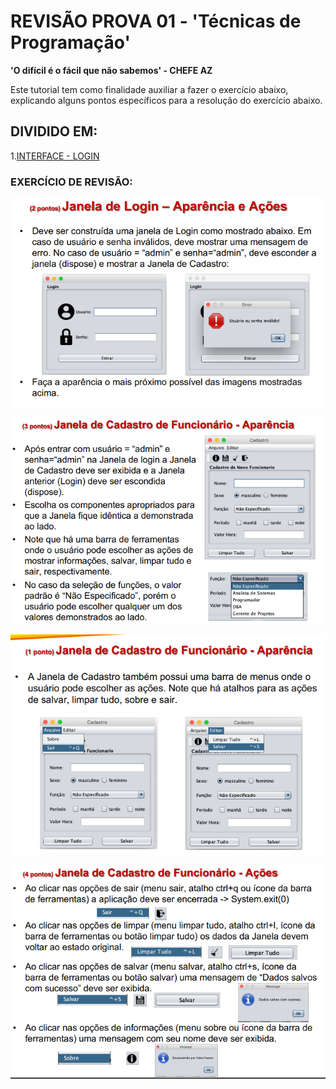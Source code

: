 # REVISÃO PROVA 01 - 'Técnicas de Programação' 

**'O difícil é o fácil que não sabemos' - CHEFE AZ**

Este tutorial tem como finalidade auxiliar a fazer o exercício abaixo, explicando alguns pontos específicos para a resolução do exercício abaixo.

## DIVIDIDO EM:
1.[INTERFACE - LOGIN](01%20-%20INTERFACE%20-%20LOGIN.md)

### EXERCÍCIO DE REVISÃO:

![Exercicio01](img/Exercicio%2001.png?raw=true)

![Exercicio02](img/Exercicio%2002.png?raw=true)

![Exercicio03](img/Exercicio%2003.png?raw=true)

![Exercicio04](img/Exercicio%2004.png?raw=true)
